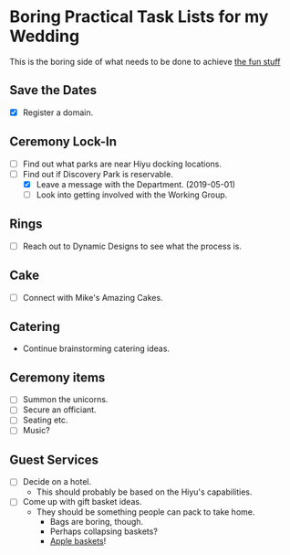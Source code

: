 # Boring Practical Task Lists for my Wedding

This is the boring side of what needs to be done to achieve [the fun stuff][]

[the fun stuff]: kxcg6-q7cz0-wq84g-v2hmg-jz5x3

## Save the Dates

- [x] Register a domain.

## Ceremony Lock-In

- [ ] Find out what parks are near Hiyu docking locations.
- [ ] Find out if Discovery Park is reservable.
  - [x] Leave a message with the Department. (2019-05-01)
  - [ ] Look into getting involved with the Working Group.

## Rings

- [ ] Reach out to Dynamic Designs to see what the process is.

## Cake

- [ ] Connect with Mike's Amazing Cakes.

## Catering

- Continue brainstorming catering ideas.

## Ceremony items

- [ ] Summon the unicorns.
- [ ] Secure an officiant.
- [ ] Seating etc.
- [ ] Music?

## Guest Services

- [ ] Decide on a hotel.
  - This should probably be based on the Hiyu's capabilities.
- [ ] Come up with gift basket ideas.
  - They should be something people can pack to take home.
    - Bags are boring, though.
    - Perhaps collapsing baskets?
    - [Apple baskets][]!

[Apple baskets]: https://www.alibaba.com/product-detail/Modern-style-apple-shapes-natural-wood_60776674783.html
